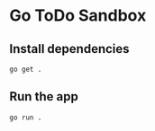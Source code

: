 # Go ToDo Sandbox

## Install dependencies

```shell
go get .
```

## Run the app

```shell
go run .
```
